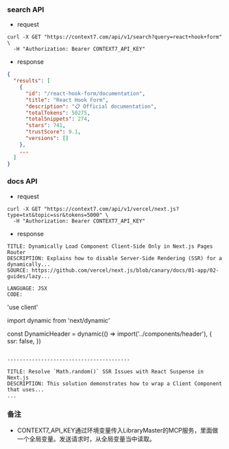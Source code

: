 ### search API

- request

```
curl -X GET "https://context7.com/api/v1/search?query=react+hook+form" \
  -H "Authorization: Bearer CONTEXT7_API_KEY"
```

- response

```json
{
  "results": [
    {
      "id": "/react-hook-form/documentation",
      "title": "React Hook Form",
      "description": "📋 Official documentation", 
      "totalTokens": 50275,
      "totalSnippets": 274,
      "stars": 741,
      "trustScore": 9.1,
      "versions": []
    },
    ...
  ]
}
```

### docs API

- request

```
curl -X GET "https://context7.com/api/v1/vercel/next.js?type=txt&topic=ssr&tokens=5000" \
  -H "Authorization: Bearer CONTEXT7_API_KEY"
```

- response

```text
TITLE: Dynamically Load Component Client-Side Only in Next.js Pages Router
DESCRIPTION: Explains how to disable Server-Side Rendering (SSR) for a dynamically...
SOURCE: https://github.com/vercel/next.js/blob/canary/docs/01-app/02-guides/lazy...

LANGUAGE: JSX
CODE:
```
'use client'

import dynamic from 'next/dynamic'

const DynamicHeader = dynamic(() => import('../components/header'), {
  ssr: false,
})
```

----------------------------------------

TITLE: Resolve `Math.random()` SSR Issues with React Suspense in Next.js
DESCRIPTION: This solution demonstrates how to wrap a Client Component that uses...
...
```

### 备注

- CONTEXT7_API_KEY通过环境变量传入LibraryMaster的MCP服务，里面做一个全局变量。发送请求时，从全局变量当中读取。